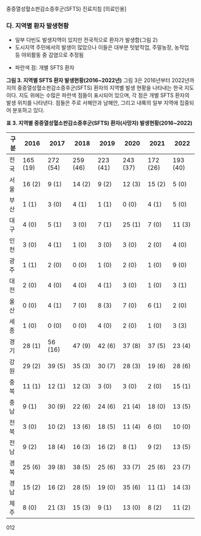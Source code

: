 중증열성혈소판감소증후군(SFTS) 진료지침 [의료인용]

### 다. 지역별 환자 발생현황
- 일부 다빈도 발생지역이 있지만 전국적으로 환자가 발생함(그림 2)
- 도시지역 주민에서의 발생이 많았으나 이들은 대부분 텃밭작업, 주말농장, 농작업 등 야외활동 중 감염으로 추정됨

* 파란색 점: 개별 SFTS 환자

**그림 3. 지역별 SFTS 환자 발생현황(2016~2022년)**
그림 3은 2016년부터 2022년까지의 중증열성혈소판감소증후군(SFTS) 환자의 지역별 발생 현황을 나타내는 한국 지도이다. 지도 위에는 수많은 파란색 점들이 표시되어 있으며, 각 점은 개별 SFTS 환자의 발생 위치를 나타낸다. 점들은 주로 서해안과 남해안, 그리고 내륙의 일부 지역에 집중되어 분포하고 있다.

**표 3. 지역별 중증열성혈소판감소증후군(SFTS) 환자(사망자) 발생현황(2016~2022)**

| 구분 | 2016 | 2017 | 2018 | 2019 | 2020 | 2021 | 2022 |
|---|---|---|---|---|---|---|---|
| 전국 | 165 (19) | 272 (54) | 259 (46) | 223 (41) | 243 (37) | 172 (26) | 193 (40) |
| 서울 | 16 (2) | 9 (1) | 14 (2) | 9 (2) | 12 (3) | 15 (2) | 5 (0) |
| 부산 | 1 (1) | 3 (0) | 4 (1) | 1 (1) | 0 (0) | 4 (1) | 5 (0) |
| 대구 | 4 (0) | 5 (1) | 3 (0) | 7 (1) | 25 (1) | 7 (0) | 11 (3) |
| 인천 | 3 (0) | 4 (1) | 1 (0) | 3 (0) | 3 (0) | 2 (0) | 4 (0) |
| 광주 | 1 (1) | 2 (0) | 0 (0) | 1 (0) | 2 (0) | 1 (0) | 9 (0) |
| 대전 | 2 (0) | 4 (0) | 4 (0) | 4 (1) | 3 (0) | 1 (0) | 3 (1) |
| 울산 | 0 (0) | 4 (1) | 7 (0) | 8 (3) | 7 (0) | 6 (1) | 2 (0) |
| 세종 | 1 (0) | 0 (0) | 0 (0) | 4 (0) | 2 (0) | 1 (0) | 3 (3) |
| 경기 | 28 (1) | 56 (16) | 47 (9) | 42 (6) | 37 (8) | 37 (5) | 23 (4) |
| 강원 | 29 (2) | 39 (5) | 35 (3) | 30 (7) | 28 (3) | 19 (6) | 28 (6) |
| 충북 | 11 (1) | 12 (1) | 12 (3) | 3 (0) | 3 (0) | 2 (0) | 15 (1) |
| 충남 | 9 (1) | 30 (9) | 22 (6) | 24 (6) | 21 (4) | 18 (0) | 13 (5) |
| 전북 | 3 (0) | 10 (2) | 13 (6) | 18 (5) | 11 (4) | 6 (0) | 10 (0) |
| 전남 | 9 (2) | 18 (4) | 16 (3) | 16 (2) | 8 (1) | 9 (2) | 13 (5) |
| 경북 | 25 (6) | 39 (8) | 38 (5) | 25 (6) | 33 (7) | 25 (6) | 23 (7) |
| 경남 | 15 (2) | 16 (2) | 28 (5) | 19 (0) | 35 (6) | 11 (1) | 14 (3) |
| 제주 | 8 (0) | 21 (3) | 15 (3) | 9 (1) | 13 (0) | 8 (2) | 11 (2) |

<PAGE>012